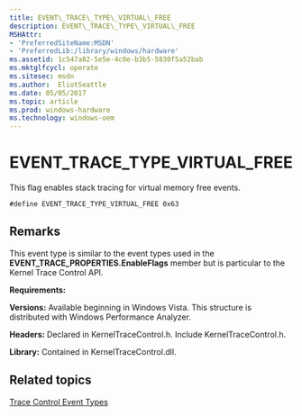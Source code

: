 ```yaml
---
title: EVENT\_TRACE\_TYPE\_VIRTUAL\_FREE
description: EVENT\_TRACE\_TYPE\_VIRTUAL\_FREE
MSHAttr:
- 'PreferredSiteName:MSDN'
- 'PreferredLib:/library/windows/hardware'
ms.assetid: 1c547a82-5e5e-4c0e-b3b5-5830f5a52bab
ms.mktglfcycl: operate
ms.sitesec: msdn
ms.author:  EliotSeattle
ms.date: 05/05/2017
ms.topic: article
ms.prod: windows-hardware
ms.technology: windows-oem
---
```


# EVENT\_TRACE\_TYPE\_VIRTUAL\_FREE


This flag enables stack tracing for virtual memory free events.

```
#define EVENT_TRACE_TYPE_VIRTUAL_FREE 0x63
```

## Remarks


This event type is similar to the event types used in the **EVENT\_TRACE\_PROPERTIES.EnableFlags** member but is particular to the Kernel Trace Control API.

**Requirements:**

**Versions:** Available beginning in Windows Vista. This structure is distributed with Windows Performance Analyzer.

**Headers:** Declared in KernelTraceControl.h. Include KernelTraceControl.h.

**Library:** Contained in KernelTraceControl.dll.

## Related topics


[Trace Control Event Types](trace-control-event-types.md)

 

 








